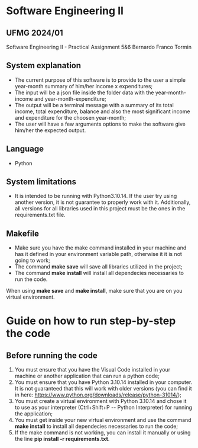 # Software Engineering II
## UFMG 2024/01 
Software Engineering II - Practical Assignment 5&6
Bernardo Franco Tormin

## System explanation

- The current purpose of this software is to provide to the user a simple year-month summary of him/her income x expenditures;
- The input will be a json file inside the folder data with the year-month-income and year-month-expenditure;
- The output will be a terminal message with a summary of its total income, total expenditure, balance and also the most significant income and expenditure for the choosen year-month;
- The user will have a few arguments options to make the software give him/her the expected output.

## Language

- Python

## System limitations

- It is intended to be running with Python3.10.14. If the user try using another version, it is not guarantee to properly work with it. Additionally, all versions for all libraries used in this project must be the ones in the requirements.txt file.

## Makefile

- Make sure you have the make command installed in your machine and has it defined in your environment variable path, otherwise it it is not going to work;
- The command **make save** will save all libraries utilized in the project;  
- The command **make install** will install all dependecies necessaries to run the code.
  
When using **make save** and **make install**, make sure that you are on you virtual environment.  

# Guide on how to run step-by-step the code  

## Before running the code  

1. You must ensure that you have the Visual Code installed in your machine or another application that can run a python code;  
2. You must ensure that you have Python 3.10.14 installed in your computer. It is not guaranteed that this will work with older versions (you can find it in here: https://www.python.org/downloads/release/python-31014/);  
3. You must create a virtual environment with Python 3.10.14  and chose it to use as your interpreter (Ctrl+Shift+P -- Python Interpreter) for running the application;  
4. You must get inside your new virtual environment and use the command **make install** to install all dependecies necessaries to run the code;  
5. If the make command is not working, you can install it manually or using the line **pip install -r requirements.txt**. 